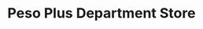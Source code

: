 ---
title: "Peso Plus Department Store"
url: /minglanilla/peso-plus-department-store/
shop: department store
---